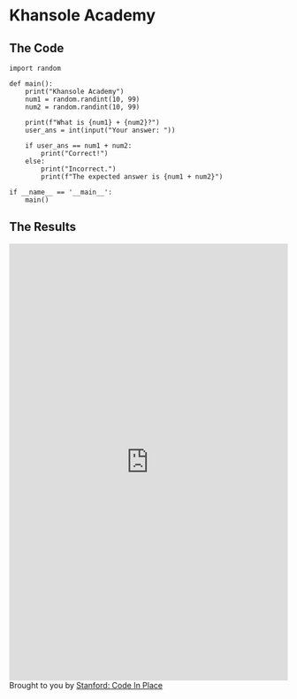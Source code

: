 # Khansole Academy

## The Code

```
import random

def main():
    print("Khansole Academy")
    num1 = random.randint(10, 99)
    num2 = random.randint(10, 99)

    print(f"What is {num1} + {num2}?")
    user_ans = int(input("Your answer: "))

    if user_ans == num1 + num2:
        print("Correct!")
    else:
        print("Incorrect.")
        print(f"The expected answer is {num1 + num2}")

if __name__ == '__main__':
    main()
```

## The Results

<iframe src="https://codeinplace.stanford.edu/cip3/share/iYzEgNfAm4CjREiKwX3T" width="100%" height="790px" frameBorder="0" style="border: 0;"></iframe><br>Brought to you by <a href="https://codeinplace.stanford.edu/" target="_blank">Stanford: Code In Place</a>
